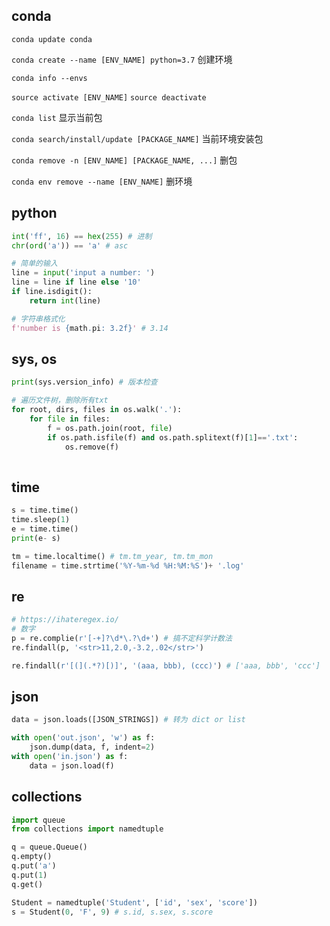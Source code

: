 ## conda

`conda update conda`

`conda create --name [ENV_NAME] python=3.7` 创建环境

`conda info --envs`

`source activate [ENV_NAME]` `source deactivate`

`conda list` 显示当前包

`conda search/install/update [PACKAGE_NAME]` 当前环境安装包

`conda remove -n [ENV_NAME] [PACKAGE_NAME, ...]` 删包

`conda env remove --name [ENV_NAME]` 删环境

## python

```python
int('ff', 16) == hex(255) # 进制
chr(ord('a')) == 'a' # asc

# 简单的输入
line = input('input a number: ')
line = line if line else '10'
if line.isdigit():
	return int(line)

# 字符串格式化
f'number is {math.pi: 3.2f}' # 3.14
```

## sys, os

```python
print(sys.version_info) # 版本检查

# 遍历文件树，删除所有txt
for root, dirs, files in os.walk('.'):
    for file in files:
		f = os.path.join(root, file)
        if os.path.isfile(f) and os.path.splitext(f)[1]=='.txt':
            os.remove(f)
            
```

## time

```python
s = time.time()
time.sleep(1)
e = time.time()
print(e- s)

tm = time.localtime() # tm.tm_year, tm.tm_mon
filename = time.strtime('%Y-%m-%d %H:%M:%S')+ '.log'
```

## re

```python
# https://ihateregex.io/
# 数字
p = re.complie(r'[-+]?\d*\.?\d+') # 搞不定科学计数法
re.findall(p, '<str>11,2.0,-3.2,.02</str>')

re.findall(r'[(](.*?)[)]', '(aaa, bbb), (ccc)') # ['aaa, bbb', 'ccc']
```

## json

```python
data = json.loads([JSON_STRINGS]) # 转为 dict or list

with open('out.json', 'w') as f:
    json.dump(data, f, indent=2)
with open('in.json') as f:
    data = json.load(f)
```

## collections

```python
import queue
from collections import namedtuple

q = queue.Queue()
q.empty()
q.put('a')
q.put(1)
q.get()

Student = namedtuple('Student', ['id', 'sex', 'score'])
s = Student(0, 'F', 9) # s.id, s.sex, s.score
```

